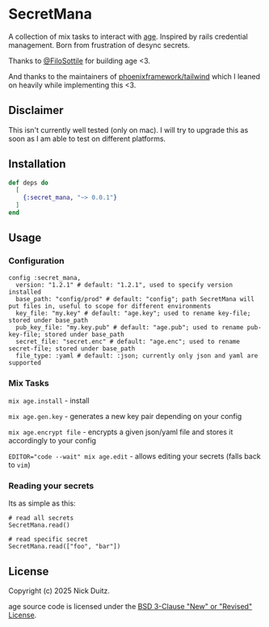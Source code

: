 <!-- @format -->

# SecretMana

A collection of mix tasks to interact with [age](https://github.com/FiloSottile/age).
Inspired by rails credential management. Born from frustration of desync secrets.

Thanks to [@FiloSottile](https://github.com/FiloSottile/age) for building age <3.

And thanks to the maintainers of [phoenixframework/tailwind](https://github.com/phoenixframework/tailwind/) which I leaned on heavily while implementing this <3.

## Disclaimer

This isn't currently well tested (only on mac). I will try to upgrade this as soon as I am able to test on different platforms.

## Installation

```elixir
def deps do
  [
    {:secret_mana, "~> 0.0.1"}
  ]
end
```

## Usage

### Configuration

```
config :secret_mana,
  version: "1.2.1" # default: "1.2.1", used to specify version installed
  base_path: "config/prod" # default: "config"; path SecretMana will put files in, useful to scope for different environments
  key_file: "my.key" # default: "age.key"; used to rename key-file; stored under base_path
  pub_key_file: "my.key.pub" # default: "age.pub"; used to rename pub-key-file; stored under base_path
  secret_file: "secret.enc" # default: "age.enc"; used to rename secret-file; stored under base_path
  file_type: :yaml # default: :json; currently only json and yaml are supported
```

### Mix Tasks

`mix age.install` - install

`mix age.gen.key` - generates a new key pair depending on your config

`mix age.encrypt file` - encrypts a given json/yaml file and stores it accordingly to your config

`EDITOR="code --wait" mix age.edit` - allows editing your secrets (falls back to `vim`)

### Reading your secrets

Its as simple as this:

```
# read all secrets
SecretMana.read()

# read specific secret
SecretMana.read(["foo", "bar"])
```

## License

Copyright (c) 2025 Nick Duitz.

age source code is licensed under the [BSD 3-Clause "New" or "Revised" License](https://github.com/FiloSottile/age/blob/main/LICENSE).
